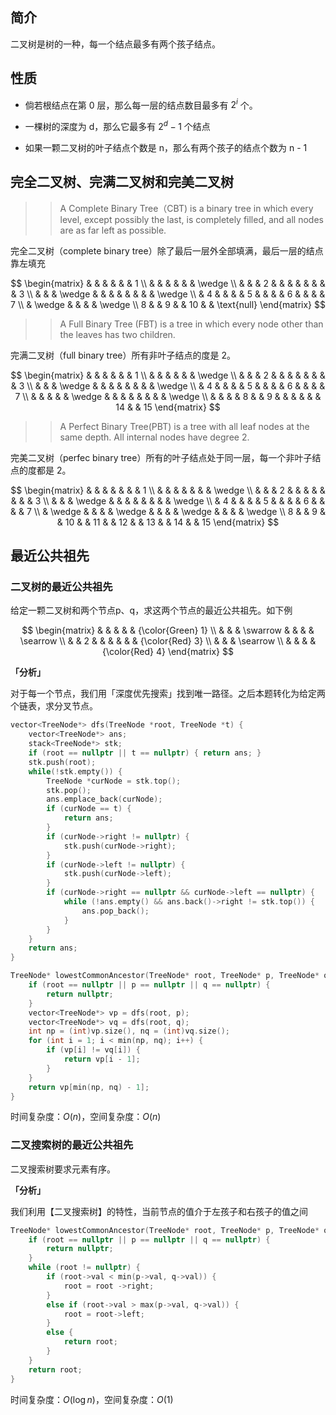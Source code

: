 ## 简介
二叉树是树的一种，每一个结点最多有两个孩子结点。

## 性质
* 倘若根结点在第 0 层，那么每一层的结点数目最多有 $2^{i}$ 个。

* 一棵树的深度为 d，那么它最多有 $2^{d} - 1$ 个结点

* 如果一颗二叉树的叶子结点个数是 n，那么有两个孩子的结点个数为 n - 1

## 完全二叉树、完满二叉树和完美二叉树

>> A Complete Binary Tree（CBT) is a binary tree in which every level, except possibly the last, is completely filled, and all nodes are as far left as possible.

完全二叉树（complete binary tree）除了最后一层外全部填满，最后一层的结点靠左填充

$$
\begin{matrix}
& & & & & & 1 \\
& & & & & & \wedge \\
& & & 2 & & & & & & & & 3 \\
& & & \wedge & & & & & & & & \wedge \\
& 4 & & & & 5 & & & & 6 & & & & 7 \\
& \wedge & & & & \wedge \\
8 & & 9 & & 10 & & \text{null}
\end{matrix}
$$

>> A Full Binary Tree (FBT) is a tree in which every node other than the leaves has two children.

完满二叉树（full binary tree）所有非叶子结点的度是 2。

$$
\begin{matrix}
& & & & & & 1 \\
& & & & & & \wedge \\
& & & 2 & & & & & & & & 3 \\
& & & \wedge & & & & & & & & \wedge \\
& 4 & & & & 5 & & & & 6 & & & & 7 \\
& & & & & \wedge & & & & & & & & \wedge \\
& & & & 8 & & 9 & & & & & & 14 & & 15
\end{matrix}
$$

>> A Perfect Binary Tree(PBT) is a tree with all leaf nodes at the same depth. All internal nodes have degree 2.

完美二叉树（perfec binary tree）所有的叶子结点处于同一层，每一个非叶子结点的度都是 2。

$$
\begin{matrix}
& & & & & & & 1 \\
& & & & & & & \wedge \\
& & & 2 & & & & & & & & 3 \\
& & & \wedge & & & & & & & & \wedge \\
& 4 & & & & 5 & & & & 6 & & & & 7 \\
& \wedge & & & & \wedge & & & & \wedge & & & & \wedge \\
8 & & 9 & & 10 & & 11 & & 12 & & 13 & & 14 & & 15
\end{matrix}
$$

## 最近公共祖先
### 二叉树的最近公共祖先
给定一颗二叉树和两个节点p、q，求这两个节点的最近公共祖先。如下例

$$
\begin{matrix}
& & & & & {\color{Green} 1} \\
& & & \swarrow & & & & \searrow \\
& & 2 & & & & & & {\color{Red} 3} \\
& & & \searrow \\
& & & & {\color{Red} 4}
\end{matrix}
$$

**「分析」**

对于每一个节点，我们用「深度优先搜索」找到唯一路径。之后本题转化为给定两个链表，求分叉节点。

```cpp
vector<TreeNode*> dfs(TreeNode *root, TreeNode *t) {
    vector<TreeNode*> ans;
    stack<TreeNode*> stk;
    if (root == nullptr || t == nullptr) { return ans; }
    stk.push(root);
    while(!stk.empty()) {
        TreeNode *curNode = stk.top();
        stk.pop();
        ans.emplace_back(curNode);
        if (curNode == t) {
            return ans;
        }
        if (curNode->right != nullptr) {
            stk.push(curNode->right);
        }
        if (curNode->left != nullptr) {
            stk.push(curNode->left);
        }
        if (curNode->right == nullptr && curNode->left == nullptr) {
            while (!ans.empty() && ans.back()->right != stk.top()) {
                ans.pop_back();
            }
        }
    }
    return ans;
}

TreeNode* lowestCommonAncestor(TreeNode* root, TreeNode* p, TreeNode* q) {
    if (root == nullptr || p == nullptr || q == nullptr) {
        return nullptr;
    }
    vector<TreeNode*> vp = dfs(root, p);
    vector<TreeNode*> vq = dfs(root, q);
    int np = (int)vp.size(), nq = (int)vq.size();
    for (int i = 1; i < min(np, nq); i++) {
        if (vp[i] != vq[i]) {
            return vp[i - 1];
        }
    }
    return vp[min(np, nq) - 1];
}
```
时间复杂度：$O(n)$，空间复杂度：$O(n)$

### 二叉搜索树的最近公共祖先
二叉搜索树要求元素有序。

**「分析」**

我们利用【二叉搜索树】的特性，当前节点的值介于左孩子和右孩子的值之间

```cpp
TreeNode* lowestCommonAncestor(TreeNode* root, TreeNode* p, TreeNode* q) {
    if (root == nullptr || p == nullptr || q == nullptr) {
        return nullptr;
    }
    while (root != nullptr) {
        if (root->val < min(p->val, q->val)) {
            root = root ->right;
        }
        else if (root->val > max(p->val, q->val)) {
            root = root->left;
        }
        else {
            return root;
        }
    }
    return root;
}
```
时间复杂度：$O(\log n)$，空间复杂度：$O(1)$
